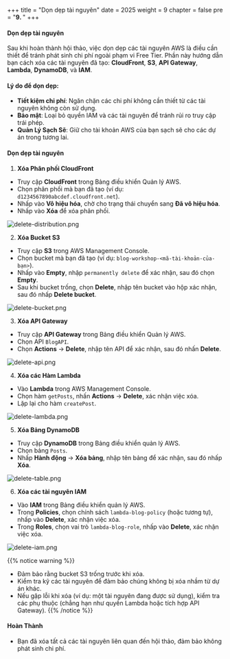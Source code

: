 +++
title = "Dọn dẹp tài nguyên"
date = 2025
weight = 9
chapter = false
pre = "<b>9. </b>"
+++

#### Dọn dẹp tài nguyên
Sau khi hoàn thành hội thảo, việc dọn dẹp các tài nguyên AWS là điều cần thiết để tránh phát sinh chi phí ngoài phạm vi Free Tier. Phần này hướng dẫn bạn cách xóa các tài nguyên đã tạo: **CloudFront**, **S3**, **API Gateway**, **Lambda**, **DynamoDB**, và **IAM**.

#### Lý do để dọn dẹp:
- **Tiết kiệm chi phí**: Ngăn chặn các chi phí không cần thiết từ các tài nguyên không còn sử dụng.
- **Bảo mật**: Loại bỏ quyền IAM và các tài nguyên để tránh rủi ro truy cập trái phép.
- **Quản Lý Sạch Sẽ**: Giữ cho tài khoản AWS của bạn sạch sẽ cho các dự án trong tương lai.

#### Dọn dẹp tài nguyên

1. **Xóa Phân phối CloudFront**
- Truy cập **CloudFront** trong Bảng điều khiển Quản lý AWS. 
- Chọn phân phối mà bạn đã tạo (ví dụ: `d1234567890abcdef.cloudfront.net`).
- Nhấp vào **Vô hiệu hóa**, chờ cho trạng thái chuyển sang **Đã vô hiệu hóa**.
- Nhấp vào **Xóa** để xóa phân phối.

![delete-distribution.png](/images/9-Clean-Up-Resources/9.1.png)

2. **Xóa Bucket S3**
- Truy cập **S3** trong AWS Management Console.
- Chọn bucket mà bạn đã tạo (ví dụ: `blog-workshop-<mã-tài-khoản-của-bạn>`).
- Nhấp vào **Empty**, nhập `permanently delete` để xác nhận, sau đó chọn **Empty**.
- Sau khi bucket trống, chọn **Delete**, nhập tên bucket vào hộp xác nhận, sau đó nhấp **Delete bucket**.

![delete-bucket.png](/images/9-Clean-Up-Resources/9.2.png)

3. **Xóa API Gateway**

- Truy cập **API Gateway** trong Bảng điều khiển Quản lý AWS. 
- Chọn API `BlogAPI`. 
- Chọn **Actions** → **Delete**, nhập tên API để xác nhận, sau đó nhấn **Delete**.

![delete-api.png](/images/9-Clean-Up-Resources/9.3.png)

4. **Xóa các Hàm Lambda**

- Vào **Lambda** trong AWS Management Console. 
- Chọn hàm `getPosts`, nhấn **Actions** → **Delete**, xác nhận việc xóa. 
- Lặp lại cho hàm `createPost`.

![delete-lambda.png](/images/9-Clean-Up-Resources/9.4.png)

5. **Xóa Bảng DynamoDB**

- Truy cập **DynamoDB** trong Bảng điều khiển quản lý AWS. 
- Chọn bảng `Posts`. 
- Nhấp **Hành động** → **Xóa bảng**, nhập tên bảng để xác nhận, sau đó nhấp **Xóa**.

![delete-table.png](/images/9-Clean-Up-Resources/9.5.png)

6. **Xóa các tài nguyên IAM**

- Vào **IAM** trong Bảng điều khiển quản lý AWS.
- Trong **Policies**, chọn chính sách `lambda-blog-policy` (hoặc tương tự), nhấp vào **Delete**, xác nhận việc xóa.
- Trong **Roles**, chọn vai trò `lambda-blog-role`, nhấp vào **Delete**, xác nhận việc xóa.

![delete-iam.png](/images/9-Clean-Up-Resources/9.6.png)

{{% notice warning %}}
- Đảm bảo rằng bucket S3 trống trước khi xóa. 
- Kiểm tra kỹ các tài nguyên để đảm bảo chúng không bị xóa nhầm từ dự án khác. 
- Nếu gặp lỗi khi xóa (ví dụ: một tài nguyên đang được sử dụng), kiểm tra các phụ thuộc (chẳng hạn như quyền Lambda hoặc tích hợp API Gateway).
{{% /notice %}}

#### Hoàn Thành
- Bạn đã xóa tất cả các tài nguyên liên quan đến hội thảo, đảm bảo không phát sinh chi phí.

